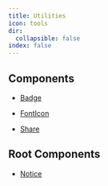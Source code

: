 ```yaml
---
title: Utilities
icon: tools
dir:
  collapsible: false
index: false
---
```


## Components

- [Badge](./badge.md)

- [FontIcon](./font-icon.md)

- [Share](share.md)

## Root Components

- [Notice](./notice.md)
